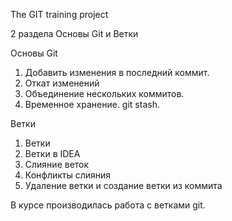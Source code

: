 The GIT training project

2 раздела Основы Git и Ветки

Основы Git
1) Добавить изменения в последний коммит.
2) Откат изменений
3) Объединение нескольких коммитов.
4) Временное хранение. git stash.


Ветки
1) Ветки
2) Ветки в IDEA
3) Слияние веток
4) Конфликты слияния
5) Удаление ветки и создание ветки из коммита

В курсе производилась работа с ветками git.
